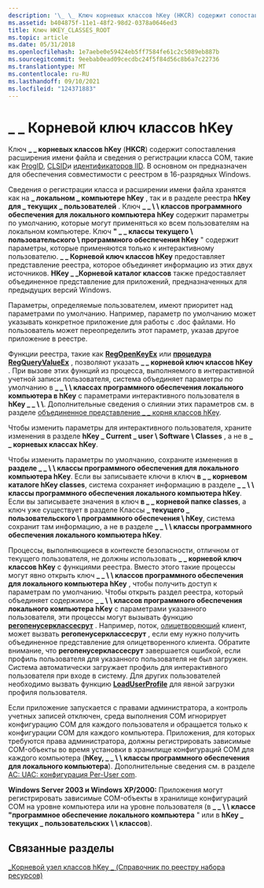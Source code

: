 ```yaml
---
description: '\_ \_ Ключ корневых классов hKey (HKCR) содержит сопоставления расширения имени файла и сведения о регистрации класса COM, такие как ProgID, CLSID и идентификаторов IID. В основном он предназначен для обеспечения совместимости с реестром в 16-разрядных Windows.'
ms.assetid: b404875f-11e1-48f2-98d2-0378a0646ed3
title: Ключ HKEY_CLASSES_ROOT
ms.topic: article
ms.date: 05/31/2018
ms.openlocfilehash: 1e7aebe0e59424eb5ff7584fe61c2c5089eb887b
ms.sourcegitcommit: 9eebab0ead09cecdbc24f5f84d56c8b6a7c22736
ms.translationtype: MT
ms.contentlocale: ru-RU
ms.lasthandoff: 09/10/2021
ms.locfileid: "124371883"
---
```

# <a name="hkey_classes_root-key"></a>\_ \_ Корневой ключ классов hKey

Ключ **\_ \_ корневых классов hKey** (**HKCR**) содержит сопоставления расширения имени файла и сведения о регистрации класса COM, такие как [ProgID](../com/-progid--key.md), [CLSID](../com/clsid-key-hklm.md)и [идентификаторов IID](../com/interface-key.md). В основном он предназначен для обеспечения совместимости с реестром в 16-разрядных Windows.

Сведения о регистрации класса и расширении имени файла хранятся как на **\_ локальном \_ компьютере hKey** , так и в разделе реестра **hKey для \_ текущих \_ пользователей** . Ключ **\_ \_ \\ \\ классов программного обеспечения для локального компьютера hKey** содержит параметры по умолчанию, которые могут применяться ко всем пользователям на локальном компьютере. Ключ **" \_ \_ классы текущего \\ пользовательского \\ программного обеспечения hKey** " содержит параметры, которые применяются только к интерактивному пользователю. **\_ \_ Корневой ключ классов hKey** предоставляет представление реестра, которое объединяет информацию из этих двух источников. **HKey \_ \_Корневой каталог классов** также предоставляет объединенное представление для приложений, предназначенных для предыдущих версий Windows.

Параметры, определяемые пользователем, имеют приоритет над параметрами по умолчанию. Например, параметр по умолчанию может указывать конкретное приложение для работы с .doc файлами. Но пользователь может переопределить этот параметр, указав другое приложение в реестре.

Функции реестра, такие как [**RegOpenKeyEx**](/windows/desktop/api/Winreg/nf-winreg-regopenkeyexa) или [**процедура RegQueryValueEx**](/windows/desktop/api/Winreg/nf-winreg-regqueryvalueexa) , позволяют указать **\_ \_ корневой ключ классов hKey** . При вызове этих функций из процесса, выполняемого в интерактивной учетной записи пользователя, система объединяет параметры по умолчанию в **\_ \_ \\ \\ классах программного обеспечения локального компьютера в hKey** с параметрами интерактивного пользователя в **hKey \_ \_ \\ \\**. Дополнительные сведения о слиянии этих параметров см. в разделе [объединенное представление \_ \_ корня классов hKey](merged-view-of-hkey-classes-root.md).

Чтобы изменить параметры для интерактивного пользователя, храните изменения в разделе **hKey \_ Current \_ user \\ Software \\ Classes** , а не в **\_ \_ корневых классах hKey**.

Чтобы изменить параметры по умолчанию, сохраните изменения в **разделе \_ \_ \\ \\ классы программного обеспечения для локального компьютера hKey**. Если вы записываете ключи в ключ **в \_ \_ корневом каталоге hKey classes**, система сохраняет информацию в разделе **\_ \_ \\ \\ классы программного обеспечения локального компьютера hKey**. Если вы записываете значения в ключ **в \_ \_ корневой папке classes**, а ключ уже существует в разделе Классы **\_ текущего \_ пользовательского \\ программного обеспечения \\ hKey**, система сохранит там информацию, а не в разделе **\_ \_ \\ \\ классы программного обеспечения локального компьютера hKey**.

Процессы, выполняющиеся в контексте безопасности, отличном от текущего пользователя, не должны использовать **\_ \_ корневой ключ классов hKey** с функциями реестра. Вместо этого такие процессы могут явно открыть ключ **\_ \_ \\ \\ классов программного обеспечения для локального компьютера hKey** , чтобы получить доступ к параметрам по умолчанию. Чтобы открыть раздел реестра, который объединяет содержимое **\_ \_ \\ \\ классов программного обеспечения локального компьютера hKey** с параметрами указанного пользователя, эти процессы могут вызывать функцию [**регопенусерклассесрут**](/windows/desktop/api/Winreg/nf-winreg-regopenuserclassesroot) . Например, поток, [олицетворяющий](/windows/desktop/SecAuthZ/client-impersonation) клиент, может вызвать **регопенусерклассесрут** , если ему нужно получить объединенное представление для олицетворенного клиента. Обратите внимание, что **регопенусерклассесрут** завершается ошибкой, если профиль пользователя для указанного пользователя не был загружен. Система автоматически загружает профиль для интерактивного пользователя при входе в систему. Для других пользователей необходимо вызвать функцию [**LoadUserProfile**](/windows/win32/api/userenv/nf-userenv-loaduserprofilea) для явной загрузки профиля пользователя.

Если приложение запускается с правами администратора, а контроль учетных записей отключен, среда выполнения COM игнорирует конфигурацию COM для каждого пользователя и обращается только к конфигурации COM для каждого компьютера. Приложения, для которых требуются права администратора, должны регистрировать зависимые COM-объекты во время установки в хранилище конфигураций COM для каждого компьютера (**hKey, \_ \_ \\ \\ классы программного обеспечения для локального компьютера**). Дополнительные сведения см. в разделе [AC: UAC: конфигурация Per-User com](/previous-versions/bb756926(v=msdn.10)).

**Windows Server 2003 и Windows XP/2000:** Приложения могут регистрировать зависимые COM-объекты в хранилище конфигураций COM на уровне компьютера или на уровне пользователя (в **\_ \_ \\ \\ классе "программное обеспечение локального компьютера** " или в **hKey \_ текущих \_ пользовательских \\ \\ классов**).

## <a name="related-topics"></a>Связанные разделы

<dl> <dt>

[\_Корневой узел классов hKey \_ (Справочник по реестру набора ресурсов)](/previous-versions/windows/it-pro/windows-server-2003/cc739822(v=ws.10))
</dt> </dl>

 

 

